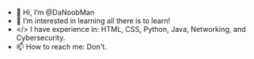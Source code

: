 - 👋   Hi, I’m @DaNoobMan
- 👀   I’m interested in learning all there is to learn!
- </>  I have experience in: HTML, CSS, Python, Java, Networking, and Cybersecurity.
- 📫   How to reach me: Don't.

<!---
DaNoobMan/DaNoobMan is a ✨ special ✨ repository because its `README.md` (this file) appears on your GitHub profile.
You can click the Preview link to take a look at your changes.
--->
